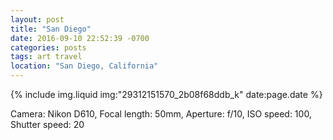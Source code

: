 ```yaml
---
layout: post
title: "San Diego"
date: 2016-09-10 22:52:39 -0700
categories: posts
tags: art travel
location: "San Diego, California"
---
```


{% include img.liquid img:"29312151570_2b08f68ddb_k" date:page.date %}

Camera: Nikon D610, Focal length: 50mm, Aperture: f/10, ISO speed: 100, Shutter speed: 20
